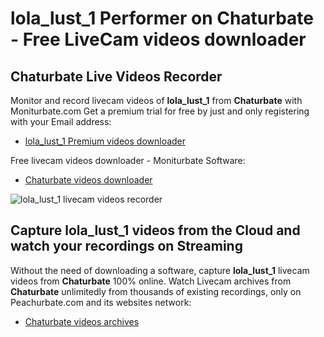 # lola_lust_1 Performer on Chaturbate - Free LiveCam videos downloader

## Chaturbate Live Videos Recorder

Monitor and record livecam videos of **lola_lust_1** from **Chaturbate** with Moniturbate.com
Get a premium trial for free by just and only registering with your Email address:
* [lola_lust_1 Premium videos downloader](https://moniturbate.com/request-demo-licence-key.html)

Free livecam videos downloader - Moniturbate Software:
* [Chaturbate videos downloader](https://moniturbate.com/moniturbate-download-software.html)

![lola_lust_1 livecam videos recorder](https://peachurnet.com/templates/moniturbate-software.png)


## Capture lola_lust_1 videos from the Cloud and watch your recordings on Streaming

Without the need of downloading a software, capture **lola_lust_1** livecam videos from **Chaturbate** 100% online.
Watch Livecam archives from **Chaturbate** unlimitedly from thousands of existing recordings, only on Peachurbate.com and its websites network:
* [Chaturbate videos archives](https://peachurnet.com/)